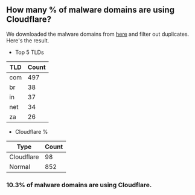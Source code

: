 ## How many % of malware domains are using Cloudflare?


We downloaded the malware domains from [here](https://urlhaus.abuse.ch) and filter out duplicates.
Here's the result.


[//]: # (start replacement)


- Top 5 TLDs

| TLD | Count |
| --- | --- |
| com | 497 |
| br | 38 |
| in | 37 |
| net | 34 |
| za | 26 |


- Cloudflare %

| Type | Count |
| --- | --- |
| Cloudflare | 98 |
| Normal | 852 |


### 10.3% of malware domains are using Cloudflare.